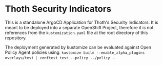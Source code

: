 # Thoth Security Indicators

This is a standalone ArgoCD Application for Thoth's Security Indicators. It is meant to be deployed into a separate OpenShift
Project, therefore it is not references from the `kustomization.yaml` file at the root directory of this
repository.

The deployment generated by kustomize can be evaluated against Open Policy Agent policies
using: `kustomize build --enable_alpha_plugins overlays/test | conftest test --policy ../policy -`.
